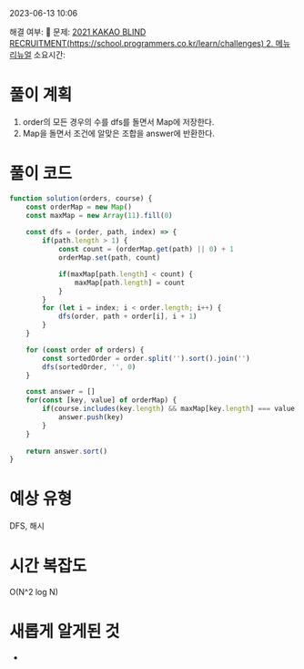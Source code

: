 2023-06-13
10:06

해결 여부: 🥑
문제: [2021 KAKAO BLIND RECRUITMENT(https://school.programmers.co.kr/learn/challenges)
2.  메뉴 리뉴얼]()
소요시간: 

# 풀이 계획
1. order의 모든 경우의 수를 dfs를 돌면서 Map에 저장한다.
2. Map을 돌면서 조건에 알맞은 조합을 answer에 반환한다.

# 풀이 코드
```js
function solution(orders, course) {
    const orderMap = new Map()
    const maxMap = new Array(11).fill(0)
    
    const dfs = (order, path, index) => {  
        if(path.length > 1) {
            const count = (orderMap.get(path) || 0) + 1
            orderMap.set(path, count)

            if(maxMap[path.length] < count) {
                maxMap[path.length] = count
            }
        }
        for (let i = index; i < order.length; i++) {
            dfs(order, path + order[i], i + 1)
        }
    }

    for (const order of orders) {
        const sortedOrder = order.split('').sort().join('')
        dfs(sortedOrder, '', 0)
    }

    const answer = []
    for(const [key, value] of orderMap) {
        if(course.includes(key.length) && maxMap[key.length] === value && value > 1) {
            answer.push(key)
        }
    }
    
    return answer.sort()
}
```
# 예상 유형
DFS, 해시
 
# 시간 복잡도
O(N^2 log N)

# 새롭게 알게된 것
-
